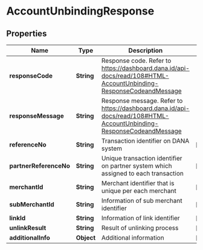 

# AccountUnbindingResponse


## Properties

| Name | Type | Description | Notes |
|------------ | ------------- | ------------- | -------------|
|**responseCode** | **String** | Response code. Refer to https://dashboard.dana.id/api-docs/read/108#HTML-AccountUnbinding-ResponseCodeandMessage |  |
|**responseMessage** | **String** | Response message. Refer to https://dashboard.dana.id/api-docs/read/108#HTML-AccountUnbinding-ResponseCodeandMessage |  |
|**referenceNo** | **String** | Transaction identifier on DANA system |  [optional] |
|**partnerReferenceNo** | **String** | Unique transaction identifier on partner system which assigned to each transaction |  [optional] |
|**merchantId** | **String** | Merchant identifier that is unique per each merchant |  [optional] |
|**subMerchantId** | **String** | Information of sub merchant identifier |  [optional] |
|**linkId** | **String** | Information of link identifier |  [optional] |
|**unlinkResult** | **String** | Result of unlinking process |  [optional] |
|**additionalInfo** | **Object** | Additional information |  [optional] |



